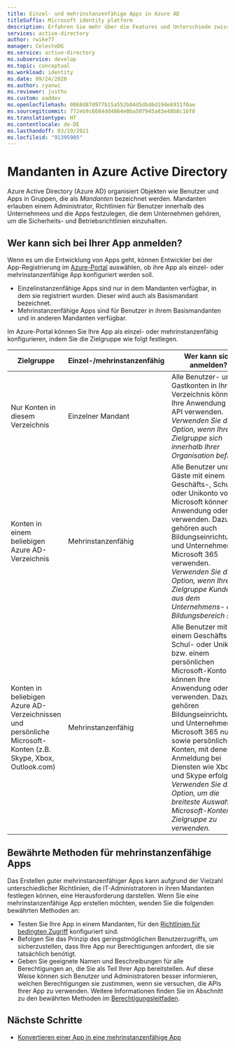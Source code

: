 ```yaml
---
title: Einzel- und mehrinstanzenfähige Apps in Azure AD
titleSuffix: Microsoft identity platform
description: Erfahren Sie mehr über die Features und Unterschiede zwischen einzel- und mehrinstanzenfähige Apps in Azure AD.
services: active-directory
author: rwike77
manager: CelesteDG
ms.service: active-directory
ms.subservice: develop
ms.topic: conceptual
ms.workload: identity
ms.date: 09/24/2020
ms.author: ryanwi
ms.reviewer: justhu
ms.custom: aaddev
ms.openlocfilehash: 0868d87d977b15a552b04d5dbd6d19de6931f0ae
ms.sourcegitcommit: 772eb9c6684dd4864e0ba507945a83e48b8c16f0
ms.translationtype: HT
ms.contentlocale: de-DE
ms.lasthandoff: 03/19/2021
ms.locfileid: "91395905"
---
```

# <a name="tenancy-in-azure-active-directory"></a>Mandanten in Azure Active Directory

Azure Active Directory (Azure AD) organisiert Objekten wie Benutzer und Apps in Gruppen, die als *Mandanten* bezeichnet werden. Mandanten erlauben einem Administrator, Richtlinien für Benutzer innerhalb des Unternehmens und die Apps festzulegen, die dem Unternehmen gehören, um die Sicherheits- und Betriebsrichtlinien einzuhalten. 

## <a name="who-can-sign-in-to-your-app"></a>Wer kann sich bei Ihrer App anmelden?

Wenn es um die Entwicklung von Apps geht, können Entwickler bei der App-Registrierung im [Azure-Portal](https://portal.azure.com) auswählen, ob ihre App als einzel- oder mehrinstanzenfähige App konfiguriert werden soll.
* Einzelinstanzenfähige Apps sind nur in dem Mandanten verfügbar, in dem sie registriert wurden. Dieser wird auch als Basismandant bezeichnet.
* Mehrinstanzenfähige Apps sind für Benutzer in ihrem Basismandanten und in anderen Mandanten verfügbar.

Im Azure-Portal können Sie Ihre App als einzel- oder mehrinstanzenfähig konfigurieren, indem Sie die Zielgruppe wie folgt festlegen.

| Zielgruppe | Einzel-/mehrinstanzenfähig | Wer kann sich anmelden? | 
|----------|--------| ---------|
| Nur Konten in diesem Verzeichnis | Einzelner Mandant | Alle Benutzer- und Gastkonten in Ihrem Verzeichnis können Ihre Anwendung oder API verwenden.<br>*Verwenden Sie diese Option, wenn Ihre Zielgruppe sich innerhalb Ihrer Organisation befindet.* |
| Konten in einem beliebigen Azure AD-Verzeichnis | Mehrinstanzenfähig | Alle Benutzer und Gäste mit einem Geschäfts-, Schul- oder Unikonto von Microsoft können Ihre Anwendung oder API verwenden. Dazu gehören auch Bildungseinrichtungen und Unternehmen, die Microsoft 365 verwenden.<br>*Verwenden Sie diese Option, wenn Ihre Zielgruppe Kunden aus dem Unternehmens- oder Bildungsbereich sind.* |
| Konten in beliebigen Azure AD-Verzeichnissen und persönliche Microsoft-Konten (z.B. Skype, Xbox, Outlook.com) | Mehrinstanzenfähig | Alle Benutzer mit einem Geschäfts-, Schul- oder Unikonto bzw. einem persönlichen Microsoft-Konto können Ihre Anwendung oder API verwenden. Dazu gehören Bildungseinrichtungen und Unternehmen, die Microsoft 365 nutzen, sowie persönliche Konten, mit denen die Anmeldung bei Diensten wie Xbox und Skype erfolgt.<br>*Verwenden Sie diese Option, um die breiteste Auswahl an Microsoft-Konten als Zielgruppe zu verwenden.* | 

## <a name="best-practices-for-multi-tenant-apps"></a>Bewährte Methoden für mehrinstanzenfähige Apps

Das Erstellen guter mehrinstanzenfähiger Apps kann aufgrund der Vielzahl unterschiedlicher Richtlinien, die IT-Administratoren in ihren Mandanten festlegen können, eine Herausforderung darstellen. Wenn Sie eine mehrinstanzenfähige App erstellen möchten, wenden Sie die folgenden bewährten Methoden an:

* Testen Sie Ihre App in einem Mandanten, für den [Richtlinien für bedingten Zugriff](../azuread-dev/conditional-access-dev-guide.md) konfiguriert sind.
* Befolgen Sie das Prinzip des geringstmöglichen Benutzerzugriffs, um sicherzustellen, dass Ihre App nur Berechtigungen anfordert, die sie tatsächlich benötigt. 
* Geben Sie geeignete Namen und Beschreibungen für alle Berechtigungen an, die Sie als Teil Ihrer App bereitstellen. Auf diese Weise können sich Benutzer und Administratoren besser informieren, welchen Berechtigungen sie zustimmen, wenn sie versuchen, die APIs Ihrer App zu verwenden. Weitere Informationen finden Sie im Abschnitt zu den bewährten Methoden im [Berechtigungsleitfaden](v2-permissions-and-consent.md).

## <a name="next-steps"></a>Nächste Schritte

* [Konvertieren einer App in eine mehrinstanzenfähige App](howto-convert-app-to-be-multi-tenant.md)
